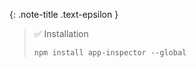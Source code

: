 <!-- _includes/docs/env/macaca-inspector/ -->

{: .note-title .text-epsilon } 
> ✅ Installation
>
> ```shell
> npm install app-inspector --global
> ```
